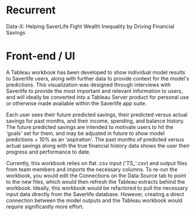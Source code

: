 # Recurrent
Data-X: Helping SaverLife Fight Wealth Inequality by Driving Financial Savings

# Front-end / UI
A Tableau workbook has been developed to show individual model results to Saverlife users, along with further data to provide context for the model's predictions.
This visualization was designed through interviews with Saverlife to provide the most important and relevant information to users,
and will ideally be converted into a Tableau Server product for personal use or otherwise made available within the Saverlife app suite.

Each user sees their future predicted savings, their predicted versus actual savings for past months, and their income, spending, and balance history.
The future predicted savings are intended to motivate users to hit the 'goals' set for them, and may be adjusted in future to show model predictions + 10% as an 'aspiration'.
The past months of predicted versus actual savings along with the true financial history data shows the user their progress and performance to date.

Currently, this workbook relies on flat .csv input ('TS_'.csv) and output files from team members and imports the necessary columns.
To re-run the workbook, you would edit the Connections on the Data Source tab to point to the new files, which would then refresh the Tableau extracts behind the workbook.
Ideally, this workbook would be refactored to pull the necessary input data directly from the Saverlife database.
However, creating a direct connection between the model outputs and the Tableau workbook would require significantly more effort.
